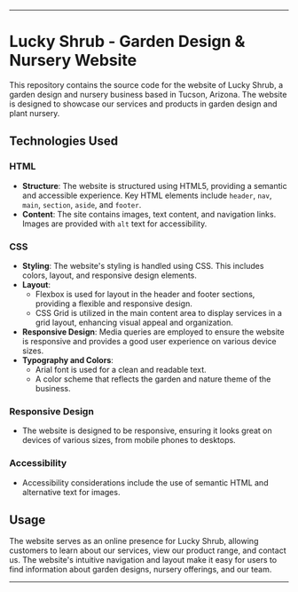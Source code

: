 
---
# Lucky Shrub - Garden Design & Nursery Website

This repository contains the source code for the website of Lucky Shrub, a garden design and nursery business based in Tucson, Arizona. The website is designed to showcase our services and products in garden design and plant nursery.

## Technologies Used

### HTML
- **Structure**: The website is structured using HTML5, providing a semantic and accessible experience. Key HTML elements include `header`, `nav`, `main`, `section`, `aside`, and `footer`.
- **Content**: The site contains images, text content, and navigation links. Images are provided with `alt` text for accessibility.

### CSS
- **Styling**: The website's styling is handled using CSS. This includes colors, layout, and responsive design elements.
- **Layout**:
    - Flexbox is used for layout in the header and footer sections, providing a flexible and responsive design.
    - CSS Grid is utilized in the main content area to display services in a grid layout, enhancing visual appeal and organization.
- **Responsive Design**: Media queries are employed to ensure the website is responsive and provides a good user experience on various device sizes.
- **Typography and Colors**:
    - Arial font is used for a clean and readable text.
    - A color scheme that reflects the garden and nature theme of the business.

### Responsive Design
- The website is designed to be responsive, ensuring it looks great on devices of various sizes, from mobile phones to desktops.

### Accessibility
- Accessibility considerations include the use of semantic HTML and alternative text for images.

## Usage

The website serves as an online presence for Lucky Shrub, allowing customers to learn about our services, view our product range, and contact us. The website's intuitive navigation and layout make it easy for users to find information about garden designs, nursery offerings, and our team.

---
